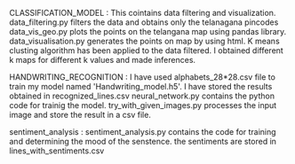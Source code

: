 
CLASSIFICATION_MODEL :
   This cointains data filtering and visualization.
   data_filtering.py filters the data and obtains only the telanagana pincodes
   data_vis_geo.py plots the points on the telangana map using pandas library.
   data_visualisation.py generates the points on map by using html.
   K means clusting algorithm has been applied to the data filtered. 
   I obtained different k maps for different k values and made inferences.

HANDWRITING_RECOGNITION : 
   I have used alphabets_28*28.csv file to train my model named 'Handwriting_model.h5'. 
   I have stored the results obtained in recognized_lines.csv
   neural_network.py contains the python code for trainig the model.
   try_with_given_images.py processes the input image and store the result in a csv file.

sentiment_analysis :
   sentiment_analysis.py contains the code for training and determining the mood of the senstence.
   the sentiments are stored in lines_with_sentiments.csv
